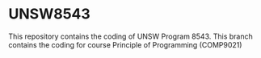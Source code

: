 UNSW8543
========

This repository contains the coding of UNSW Program 8543.
This branch contains the coding for course Principle of Programming (COMP9021)  
